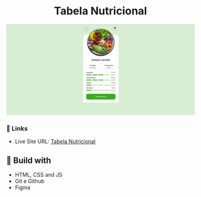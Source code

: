 <h1 align="center">Tabela Nutricional</h1>

![](./screenshot.png)

### 🔗 Links

- Live Site URL: [Tabela Nutricional](https://lucazcruz.github.io/bora-codar/tabela-nutricional/)

## 🚀 Build with

- HTML, CSS and JS
- Git e Github
- Figma
